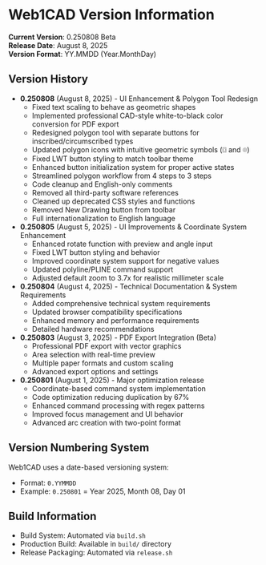 # Web1CAD Version Information

**Current Version**: 0.250808 Beta  
**Release Date**: August 8, 2025  
**Version Format**: YY.MMDD (Year.MonthDay)

## Version History
- **0.250808** (August 8, 2025) - UI Enhancement & Polygon Tool Redesign
  - Fixed text scaling to behave as geometric shapes
  - Implemented professional CAD-style white-to-black color conversion for PDF export
  - Redesigned polygon tool with separate buttons for inscribed/circumscribed types
  - Updated polygon icons with intuitive geometric symbols (⌼ and ⌾)
  - Fixed LWT button styling to match toolbar theme
  - Enhanced button initialization system for proper active states
  - Streamlined polygon workflow from 4 steps to 3 steps
  - Code cleanup and English-only comments
  - Removed all third-party software references
  - Cleaned up deprecated CSS styles and functions
  - Removed New Drawing button from toolbar
  - Full internationalization to English language
- **0.250805** (August 5, 2025) - UI Improvements & Coordinate System Enhancement
  - Enhanced rotate function with preview and angle input
  - Fixed LWT button styling and behavior
  - Improved coordinate system support for negative values
  - Updated polyline/PLINE command support
  - Adjusted default zoom to 3.7x for realistic millimeter scale
- **0.250804** (August 4, 2025) - Technical Documentation & System Requirements
  - Added comprehensive technical system requirements
  - Updated browser compatibility specifications
  - Enhanced memory and performance requirements
  - Detailed hardware recommendations
- **0.250803** (August 3, 2025) - PDF Export Integration (Beta)
  - Professional PDF export with vector graphics
  - Area selection with real-time preview
  - Multiple paper formats and custom scaling
  - Advanced export options and settings
- **0.250801** (August 1, 2025) - Major optimization release
  - Coordinate-based command system implementation
  - Code optimization reducing duplication by 67%
  - Enhanced command processing with regex patterns
  - Improved focus management and UI behavior
  - Advanced arc creation with two-point format

## Version Numbering System
Web1CAD uses a date-based versioning system:
- Format: `0.YYMMDD`
- Example: `0.250801` = Year 2025, Month 08, Day 01

## Build Information
- Build System: Automated via `build.sh`
- Production Build: Available in `build/` directory
- Release Packaging: Automated via `release.sh`

